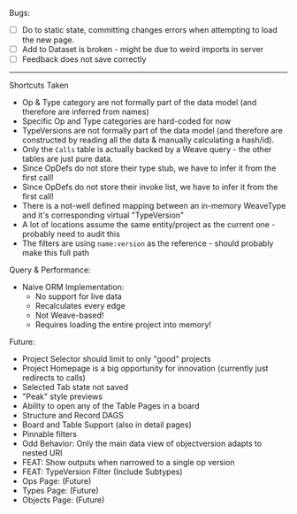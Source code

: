 Bugs:

- [ ] Do to static state, committing changes errors when attempting to load the new page.
- [ ] Add to Dataset is broken - might be due to weird imports in server
- [ ] Feedback does not save correctly

---

Shortcuts Taken

- Op & Type category are not formally part of the data model (and therefore are inferred from names)
- Specific Op and Type categories are hard-coded for now
- TypeVersions are not formally part of the data model (and therefore are constructed by reading all the data & manually calculating a hash/id).
- Only the `Calls` table is actually backed by a Weave query - the other tables are just pure data.
- Since OpDefs do not store their type stub, we have to infer it from the first call!
- Since OpDefs do not store their invoke list, we have to infer it from the first call!
- There is a not-well defined mapping between an in-memory WeaveType and it's corresponding virtual "TypeVersion"
- A lot of locations assume the same entity/project as the current one - probably need to audit this
- The filters are using `name:version` as the reference - should probably make this full path

Query & Performance:

- Naive ORM Implementation:
  - No support for live data
  - Recalculates every edge
  - Not Weave-based!
  - Requires loading the entire project into memory!

Future:

- Project Selector should limit to only "good" projects
- Project Homepage is a big opportunity for innovation (currently just redirects to calls)
- Selected Tab state not saved
- "Peak" style previews
- Ability to open any of the Table Pages in a board
- Structure and Record DAGS
- Board and Table Support (also in detail pages)
- Pinnable filters
- Odd Behavior: Only the main data view of objectversion adapts to nested URI
- FEAT: Show outputs when narrowed to a single op version
- FEAT: TypeVersion Filter (Include Subtypes)
- Ops Page: (Future)
- Types Page: (Future)
- Objects Page: (Future)
